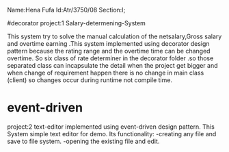 
Name:Hena Fufa
Id:Atr/3750/08
Section:I;

#decorator
project:1 Salary-determening-System 

 This system try to solve the manual calculation of the netsalary,Gross salary and overtime earning .This system implemented using
 decorator design pattern because the rating range and the overtime time can be changed overtime.
 So six class of rate determiner in the decorator folder .so those separated class can incapsulate the detail 
 when the project get bigger and when change of requirement happen there is no change in main class (client) 
 so changes occur during runtime not compile time.
# event-driven
project:2 text-editor implemented using event-driven design pattern.
     This System simple text editor for demo.
  Its functionality:
        -creating any file and save to file system.
        -opening the existing file and edit.
